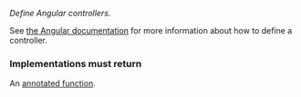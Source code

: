 *Define Angular controllers.*

See [the Angular documentation](https://docs.angularjs.org/guide/controller)
for more information about how to define a controller.

<h3>Implementations must return</h3>

An [annotated function](guide/concepts#annotated-functions).
